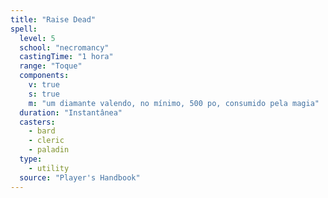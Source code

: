 ```yaml
---
title: "Raise Dead"
spell:
  level: 5
  school: "necromancy"
  castingTime: "1 hora"
  range: "Toque"
  components:
    v: true
    s: true
    m: "um diamante valendo, no mínimo, 500 po, consumido pela magia"
  duration: "Instantânea"
  casters:
    - bard
    - cleric
    - paladin
  type:
    - utility
  source: "Player's Handbook"
---
```

